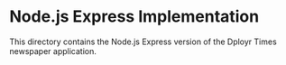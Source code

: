 # Node.js Express Implementation

This directory contains the Node.js Express version of the Dployr Times newspaper application.